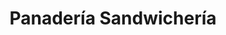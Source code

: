 ---
title: "Panadería Sandwichería"
url: /ciudad-autonoma-de-buenos-aires/panaderia-sandwicheria/
shop: panadería
---